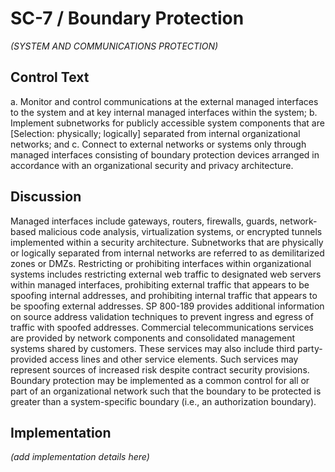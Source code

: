 # SC-7 / Boundary Protection

_(SYSTEM AND COMMUNICATIONS PROTECTION)_

## Control Text


a. Monitor and control communications at the external managed interfaces to the system and at key internal managed interfaces within the system;
b. Implement subnetworks for publicly accessible system components that are [Selection: physically; logically] separated from internal organizational networks; and
c. Connect to external networks or systems only through managed interfaces consisting of boundary protection devices arranged in accordance with an organizational security and privacy architecture.

## Discussion

Managed interfaces include gateways, routers, firewalls, guards, network-based malicious code analysis, virtualization systems, or encrypted tunnels implemented within a security architecture. Subnetworks that are physically or logically separated from internal networks are referred to as demilitarized zones or DMZs. Restricting or prohibiting interfaces within organizational systems includes restricting external web traffic to designated web servers within managed interfaces, prohibiting external traffic that appears to be spoofing internal addresses, and prohibiting internal traffic that appears to be spoofing external addresses. SP 800-189 provides additional information on source address validation techniques to prevent ingress and egress of traffic with spoofed addresses. Commercial telecommunications services are provided by network components and consolidated management systems shared by customers. These services may also include third party-provided access lines and other service elements. Such services may represent sources of increased risk despite contract security provisions. Boundary protection may be implemented as a common control for all or part of an organizational network such that the boundary to be protected is greater than a system-specific boundary (i.e., an authorization boundary).

## Implementation

_(add implementation details here)_